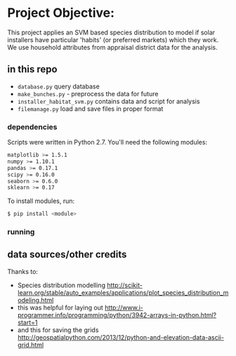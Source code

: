 

# Project Objective:

This project applies an SVM based species distribution to model if solar installers have particular 'habits' (or preferred markets) which they work. We use household attributes from appraisal district data for the analysis. 

## in this repo
* `database.py` query database
* `make_bunches.py` - preprocess the data for future
* `installer_habitat_svm.py` contains data and script for analysis
* `filemanage.py`  load and save files in proper format


<!-- # Process
* Query database for 
* 
*  
* 
* 
*  -->



### dependencies
Scripts were written in Python 2.7. You'll need the following modules: 
```bash
matplotlib >= 1.5.1  
numpy >= 1.10.1  
pandas >= 0.17.1  
scipy >= 0.16.0
seaborn >= 0.6.0
sklearn >= 0.17
```

To install modules, run:  
```bash
$ pip install <module>
```

### running

## data sources/other credits
Thanks to: 
* Species distribution modelling http://scikit-learn.org/stable/auto_examples/applications/plot_species_distribution_modeling.html
* this was helpful for laying out  http://www.i-programmer.info/programming/python/3942-arrays-in-python.html?start=1
* and this for saving the grids http://geospatialpython.com/2013/12/python-and-elevation-data-ascii-grid.html